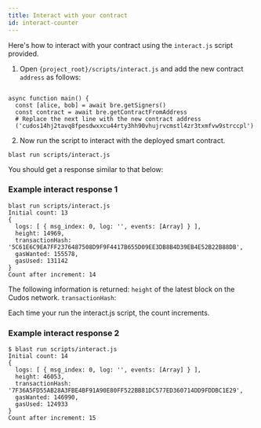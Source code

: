 ```yaml
---
title: Interact with your contract
id: interact-counter
---
```


Here's how to interact with your contract using the `interact.js` script provided. 

1. Open `{project_root}/scripts/interact.js` and add the new contract `address` as follows:

```shell

async function main() {
  const [alice, bob] = await bre.getSigners()
  const contract = await bre.getContractFromAddress
  # Replace the next line with the new contract address
  ('cudos14hj2tavq8fpesdwxxcu44rty3hh90vhujrvcmstl4zr3txmfvw9strccpl')
```

2. Now run the script to interact with the deployed smart contract.

```shell
blast run scripts/interact.js
```

You should get a response similar to that below:

### Example interact response 1

```shell
blast run scripts/interact.js
Initial count: 13
{
  logs: [ { msg_index: 0, log: '', events: [Array] } ],
  height: 14969,
  transactionHash: '5C61E6C9EA7FF2376487508D9F9F4417B655D09EE3DB8B4D39EB4E52B22B88DB',
  gasWanted: 155578,
  gasUsed: 131142
}
Count after increment: 14
```

The following information is returned:
`height` of the latest block on the Cudos network.
`transactionHash`: 


Each time your run the interact.js script, the count increments. 

### Example interact response 2

```shell
$ blast run scripts/interact.js
Initial count: 14
{
  logs: [ { msg_index: 0, log: '', events: [Array] } ],
  height: 46053,
  transactionHash: '7F36A5FD55AB28A3FBE4BF91A90E80FF522BB81DC577ED360714DD9FDDBC1E29',
  gasWanted: 146990,
  gasUsed: 124933
}
Count after increment: 15
```

